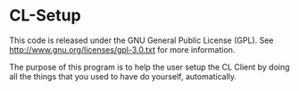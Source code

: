 # CL-Setup
This code is released under the GNU General Public License (GPL).
See http://www.gnu.org/licenses/gpl-3.0.txt for more information.

The purpose of this program is to help the user setup the CL Client by doing all the things that you used to have do yourself, automatically.
